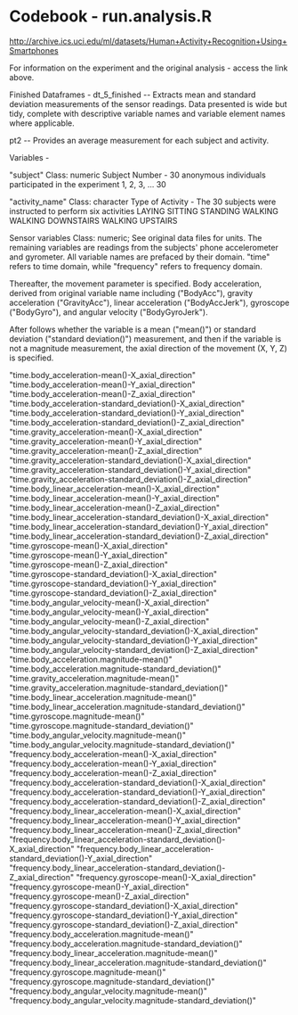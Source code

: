 # Codebook - run.analysis.R
http://archive.ics.uci.edu/ml/datasets/Human+Activity+Recognition+Using+Smartphones

For information on the experiment and the original analysis - access the link above.

Finished Dataframes - 
dt_5_finished -- Extracts mean and standard deviation measurements of the sensor readings. Data presented
is wide but tidy, complete with descriptive variable names and variable element names where applicable.

pt2 -- Provides an average measurement for each subject and activity.

Variables -

"subject"
  Class: numeric
  Subject Number - 30 anonymous individuals participated in the experiment
    1, 2, 3, ... 30

"activity_name"
  Class: character
  Type of Activity - The 30 subjects were instructed to perform six activities
    LAYING
    SITTING
    STANDING
    WALKING
    WALKING DOWNSTAIRS
    WALKING UPSTAIRS

Sensor variables
  Class: numeric; See original data files for units.
  The remaining variables are readings from the subjects' phone accelerometer and gyrometer. All variable names are
  prefaced by their domain. "time" refers to time domain, while "frequency" refers to frequency domain.
  
  Thereafter, the movement parameter is specified. Body acceleration, derived from original variable name including
  ("BodyAcc"), gravity acceleration ("GravityAcc"), linear acceleration ("BodyAccJerk"), gyroscope ("BodyGyro"),
  and angular velocity ("BodyGyroJerk").
  
  After follows whether the variable is a mean ("mean()") or standard deviation ("standard deviation()") measurement, 
  and then if the variable is not a magnitude measurement, the axial direction of the movement (X, Y, Z) is specified.

"time.body_acceleration-mean()-X_axial_direction"                          
"time.body_acceleration-mean()-Y_axial_direction"                          
"time.body_acceleration-mean()-Z_axial_direction"                          
"time.body_acceleration-standard_deviation()-X_axial_direction"            
"time.body_acceleration-standard_deviation()-Y_axial_direction"            
"time.body_acceleration-standard_deviation()-Z_axial_direction"            
"time.gravity_acceleration-mean()-X_axial_direction"                       
"time.gravity_acceleration-mean()-Y_axial_direction"                       
"time.gravity_acceleration-mean()-Z_axial_direction"                       
"time.gravity_acceleration-standard_deviation()-X_axial_direction"         
"time.gravity_acceleration-standard_deviation()-Y_axial_direction"         
"time.gravity_acceleration-standard_deviation()-Z_axial_direction"         
"time.body_linear_acceleration-mean()-X_axial_direction"                   
"time.body_linear_acceleration-mean()-Y_axial_direction"                   
"time.body_linear_acceleration-mean()-Z_axial_direction"                   
"time.body_linear_acceleration-standard_deviation()-X_axial_direction"     
"time.body_linear_acceleration-standard_deviation()-Y_axial_direction"     
"time.body_linear_acceleration-standard_deviation()-Z_axial_direction"     
"time.gyroscope-mean()-X_axial_direction"                                  
"time.gyroscope-mean()-Y_axial_direction"                                  
"time.gyroscope-mean()-Z_axial_direction"                                  
"time.gyroscope-standard_deviation()-X_axial_direction"                    
"time.gyroscope-standard_deviation()-Y_axial_direction"                    
"time.gyroscope-standard_deviation()-Z_axial_direction"                    
"time.body_angular_velocity-mean()-X_axial_direction"                      
"time.body_angular_velocity-mean()-Y_axial_direction"                      
"time.body_angular_velocity-mean()-Z_axial_direction"                      
"time.body_angular_velocity-standard_deviation()-X_axial_direction"        
"time.body_angular_velocity-standard_deviation()-Y_axial_direction"        
"time.body_angular_velocity-standard_deviation()-Z_axial_direction"        
"time.body_acceleration.magnitude-mean()"                                  
"time.body_acceleration.magnitude-standard_deviation()"                    
"time.gravity_acceleration.magnitude-mean()"                               
"time.gravity_acceleration.magnitude-standard_deviation()"                 
"time.body_linear_acceleration.magnitude-mean()"                           
"time.body_linear_acceleration.magnitude-standard_deviation()"             
"time.gyroscope.magnitude-mean()"                                          
"time.gyroscope.magnitude-standard_deviation()"                            
"time.body_angular_velocity.magnitude-mean()"                              
"time.body_angular_velocity.magnitude-standard_deviation()"                
"frequency.body_acceleration-mean()-X_axial_direction"                     
"frequency.body_acceleration-mean()-Y_axial_direction"                     
"frequency.body_acceleration-mean()-Z_axial_direction"                     
"frequency.body_acceleration-standard_deviation()-X_axial_direction"       
"frequency.body_acceleration-standard_deviation()-Y_axial_direction"       
"frequency.body_acceleration-standard_deviation()-Z_axial_direction"       
"frequency.body_linear_acceleration-mean()-X_axial_direction"              
"frequency.body_linear_acceleration-mean()-Y_axial_direction"              
"frequency.body_linear_acceleration-mean()-Z_axial_direction"              
"frequency.body_linear_acceleration-standard_deviation()-X_axial_direction"
"frequency.body_linear_acceleration-standard_deviation()-Y_axial_direction"
"frequency.body_linear_acceleration-standard_deviation()-Z_axial_direction"
"frequency.gyroscope-mean()-X_axial_direction"                             
"frequency.gyroscope-mean()-Y_axial_direction"                             
"frequency.gyroscope-mean()-Z_axial_direction"                             
"frequency.gyroscope-standard_deviation()-X_axial_direction"               
"frequency.gyroscope-standard_deviation()-Y_axial_direction"               
"frequency.gyroscope-standard_deviation()-Z_axial_direction"               
"frequency.body_acceleration.magnitude-mean()"                             
"frequency.body_acceleration.magnitude-standard_deviation()"               
"frequency.body_linear_acceleration.magnitude-mean()"                      
"frequency.body_linear_acceleration.magnitude-standard_deviation()"        
"frequency.gyroscope.magnitude-mean()"                                     
"frequency.gyroscope.magnitude-standard_deviation()"                       
"frequency.body_angular_velocity.magnitude-mean()"                         
"frequency.body_angular_velocity.magnitude-standard_deviation()" 
